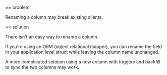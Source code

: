 == problem

Renaming a column may break existing clients.

== solution

There isn't an easy way to rename a column.

If you're using an ORM (object relational mapper), you can rename the field in your application level struct while leaving the column name unchanged.

A more complicated solution using a new column with triggers and backfill to sync the two columns may work.